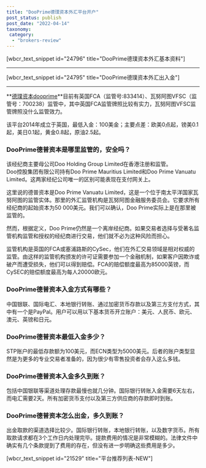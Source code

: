 ```yaml
---
title: "DooPrime德璞资本外汇平台开户"
post_status: publish
post_date: "2022-04-14"
taxonomy:
 category: 
  - "brokers-review"
---
```


[wbcr_text_snippet id="24796" title="DooPrime德璞资本外汇基本资料"]

* * *

[wbcr_text_snippet id="24795" title="DooPrime德璞资本外汇出入金"]

* * *

**[德璞资本dooprime](https://www.dooprime.net/)**目前有英国FCA（监管号:833414）、瓦努阿图VFSC（监管号：700238）监管中，其中英国FCA监管牌照比较有实力，瓦努阿图VFSC监管牌照没什么监管效力。

该平台2014年成立于英国，最低入金：100美金；主要点差：欧美0点起，镑美0.1起，美日0.1起，黄金0.8起，原油2.5起。

### DooPrime德普资本是哪里监管的，安全吗？

该经纪商主要母公司Doo Holding Group Limited在香港注册和监管。  
Doo控股集团有限公司持有Doo Prime Mauritius Limited和Doo Prime Vanuatu Limited。这两家经纪公司唯一的区别可能表现在支付网关上。

这里说的德普资本是Doo Prime Vanuatu Limited，这是一个位于南太平洋国家瓦努阿图的监管实体。那里的外汇监管机构是瓦努阿图金融服务委员会。它要求所有经纪商的起始资本为50 000美元。我们可以确认，Doo Prime实际上是在那里被监管的。

然而，根据定义，Doo Prime仍然是一个离岸经纪商。如果交易者选择与受著名监管机构监管和授权的经纪商进行交易，他们就不必为这种风险而担心。

监管机构是英国的FCA或塞浦路斯的CySec，他们在外汇交易领域是相对权威的监管。由这样的监管机构颁发的许可证需要参加一个金融机制，如果客户因欺诈或破产而遭受损失，他们可以得到赔偿。FCA的赔偿额度最高为85000英镑，而CySEC的赔偿额度最高为每人20000欧元。

### DooPrime德普资本入金方式有哪些？

中国银联、国际电汇、本地银行转账、通过加密货币存款以及第三方支付方式，其中有一个是PayPal。用户可以用以下基本货币开立账户：美元、人民币、欧元、澳元、英镑和日元。

### DooPrime德普资本最低入金多少？

STP账户的最低存款额为100美元，而ECN类型为5000美元。后者的账户类型显然是为更多的专业交易者准备的，因为很少有零售投资者会存入这么多钱。

### DooPrime德普资本入金多久到账？

包括中国银联等渠道处理存款最慢也就几分钟。国际银行转账入金需要6天左右，而电汇需要2天。所有加密货币支付以及第三方供应商的存款即时到账。

### DooPrime德普资本怎么出金，多久到账？

出金取款的渠道选择比较少。国际银行转账，本地银行转账，以及数字货币。所有取款请求都在3个工作日内处理完毕。提款费用的情况是非常模糊的。法律文件中确实有几个条款提到了费用的存在，但没有进一步明确这些费用是多少。

[wbcr_text_snippet id="21529" title="平台推荐列表-NEW"]
